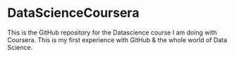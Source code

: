 # DataScienceCoursera
This is the GitHub repository for the Datascience course I am doing with Coursera.
This is my first experience with GitHub & the whole world of Data Science.
